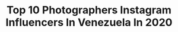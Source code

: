---
title: Top 10 Photographers Instagram Influencers In Venezuela In 2020
description: >-
  Find top photographers Instagram influencers in Venezuela in 2020. Most popular hashtags: #photography #model #photographer #portrait.
platform: Instagram
hits: 29
text_top: Analyze the top-rated Instagram influencers on inBeat.
text_bottom: inBeat aggregates 29 Instagram influencers like this in Venezuela for you to collaborate.
profiles:
  - username: "changophoto"
    fullname: >-
      Johan Chango
    bio: >-
      Fashion & Beauty Photographer Caracas, Venezuela
    location: "Venezuela"
    followers: 29885
    engagement: 785
    commentsToLikes: 0.039853
    id: ck55pst4hbaur0i114a66uuyt
    verified: false
    hashtags: "#changophoto, #firepoi, #acrobatics, #ten"
  - username: "hamslight"
    fullname: >-
      Hamsa | Fotógrafa.🌸🦋✨
    bio: >-
      🎨"Capturando momentos como un susurro de esperanza 📸Photographer | Portrait | Marcas 📩Contrataciones
    location: "Venezuela"
    followers: 15174
    engagement: 697
    commentsToLikes: 0.087684
    id: ck602ycpyjzqd0i14ihhuwav8
    verified: false
    hashtags: "#earth, #portraitunit, #flowers, #portraitvzla"
  - username: "ivanjphoto"
    fullname: >-
      IVÁN OLIVARES 📸
    bio: >-
      Lifestyle | Artist | Live Shows Photographer @_osoworld @ivanjolivaresj 📍 Caracas, Vz | 21 🌗
    location: "Venezuela"
    followers: 43680
    engagement: 300
    commentsToLikes: 0.027933
    id: ck5ces3opllr30i11b8l93530
    verified: false
    hashtags: "#portraits, #makeup, #earth, #artshub"
  - username: "lunanavarro"
    fullname: >-
      O. Luna Navarro
    bio: >-
      Photographer & Retoucher 💌Lunanavarroph@gmail.com 🥐@lunanavarro.food 👰🏼 @bridesbyluna ☀️ @byluah PHLEARN INTERVIEW ⚡️⬇️
    location: "Venezuela"
    followers: 15118
    engagement: 433
    commentsToLikes: 0.024368
    id: ck5c8yj56afz30i11wdsvm4n8
    verified: false
    hashtags: "#photographyreels, #beforeandafter, #latiti, #fashion"
  - username: "caosanchez"
    fullname: >-
      Cao
    bio: >-
      Photographer with special interest in social issues Caracas, Venezuela c.sanchezfaria@gmail.com
    location: "Venezuela"
    followers: 5724
    engagement: 691
    commentsToLikes: 0.046378
    id: ck5hpliekrk650i11vrd3ojqx
    verified: false
    hashtags: "#everydaylatinamerica, #everydayeverywhere, #boxing, #reportagespotlight"
  - username: "dreissmars_"
    fullname: >-
      Dreissmar Soto
    bio: >-
      MissSuperModelVenezuela2018👑 MissTurismoFitnessVzla2017👑 1'FinalistaMTAragua2017👑 Com.Social. Publicidad al direct.
    location: "Venezuela"
    followers: 17180
    engagement: 790
    commentsToLikes: 0.522934
    id: ck8t0r0x6sz2q0j78xciwnw1u
    verified: false
    hashtags: "#camisa, #outfits, #shooting, #design"
  - username: "edwinrphoto"
    fullname: >-
      EDWIN RAMOS
    bio: >-
      Portrait - Fashion - Lifestyle 📸Sesiones al DM📩 📍Valencia-Venezuela
    location: "Venezuela"
    followers: 10294
    engagement: 509
    commentsToLikes: 0.132008
    id: ck55lgk1g1ijx0i11mysfzi1g
    verified: false
    hashtags: "#portrait, #portraitmood, #artofportrait, #theworldofportraits"
  - username: "fonsecafotografia"
    fullname: >-
      Leonardo Fonseca - Fotografia
    bio: >-
      Fotógrafo de Bodas y Eventos Sociales 📞+58 424 6359842 📨 fotolf@hotmail.com Venezuela / Panama / Colombia / Aruba
    location: "Venezuela"
    followers: 35327
    engagement: 124
    commentsToLikes: 0.083102
    id: ck5cjidr3us630i11nj7ml15i
    verified: false
    hashtags: "#beautiful, #espan, #venezuela, #instagood"
  - username: "artgsamuel"
    fullname: >-
      ARTEAGA SAMUEL
    bio: >-
      God always guide me ✨ Photography and video is my passion 📷 My art is the cakes 🍫 @pastriesmcbo CEO: @artecortte ✂️
    location: "Venezuela"
    followers: 2241
    engagement: 1011
    commentsToLikes: 0.123407
    id: ck6uhjsya9j100j71c30pqwge
    verified: false
    hashtags: "#mitu, #photooftheday, #style, #fashion"
  - username: "alegfoto"
    fullname: >-
      Alejandro Gonzalez 🇻🇪
    bio: >-
      ▪️Portrait x Fashion x Life Style 📷 ▪️Retoucher & Editor🖥 ▪️Blogger ▪️Booking•Presets•Workshop online ➡️ Direct Project #portratorial
    location: "Venezuela"
    followers: 64487
    engagement: 602
    commentsToLikes: 0.031560
    id: ck0ubyi0lfmm80i19jyt5bbm0
    verified: false
    hashtags: "#instagood, #photoshoot, #cuarentena, #photooftheday"
---
